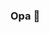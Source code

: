 ### Opa 👋

<!--
**leonardosdias/leonardosdias** is a ✨ _special_ ✨ repository because its `README.md` (this file) appears on your GitHub profile.


- 🔭 Atualmente trabalho com Desenvolvedor Web Jr no Centro Universitário IESB - Brasília-DF;
- 🌱 Estou estudando o ecossistema JavaScript, frontend e backend;
- 👯 Posso colaborarar em projeos PHP e JavaScript;
- 💬 Tenho conhecimentos em Node.js, ReactJS, Angular, Laravel, e CodeIgniter;
- 📫 Meus contatos: Gmail: leonnardosouza96@gmail.com, Outlook: leonardodias96@outlook.com e WhatsApp: 61 98334-6296.
